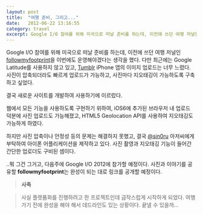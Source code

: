 ```yaml
---
layout: post
title:  "여행 준비, 그리고..."
date:   2012-06-22 13:16:55
category: travel
excerpt: Google I/O 참여를 위해 미국으로 떠날 준비를 하는데, 이전에 쓰던 여행 저널인 followmyfootprint을 이번에도 운영해야겠다는 생각을 했다.
---
```


Google I/O 참여를 위해 미국으로 떠날 준비를 하는데, 이전에 쓰던 여행 저널인 [followmyfootprint](http://followmyfootprint.tumblr.com/)을 이번에도 운영해야겠다는 생각을 했다. 다만 최근에는 Google Latitude를 사용하지 않고 있고, [Tumblr](http://tumblr.com/) iPhone 앱의 이미지 업로드는 너무 느렸다. 사진이 압축되더라도 빠르게 업로드가 가능하고, 사진마다 지오태깅이 가능하도록 구축하고 싶었다.

결국 새로운 사이트를 개발하여 사용하기에 이르렀다.

웹에서 모든 기능을 사용하도록 구현하기 위하여, iOS6에 추가된 브라우저 내 업로드 덕분에 사진 업로드도 가능해졌고, HTML5 Geolocation API를 사용하여 지오태깅도 가능하게 하였다. 

하지만 사진 압축이나 안정성 등의 문제는 해결하지 못했고, 결국 [@sin0ru](http://twitter.com/sin0ru/) 아저씨에게 부탁하여 아이폰 어플리케이션을 제작하고 있다. 사진 촬영과 지오태깅 기능이 들어간 간단한 업로더도 구비된 셈이다.

..뭐 그건 그거고, 다음주에 Google I/O 2012에 참가할 예정이다. 사진과 이야기를 공유할 **followmyfootprint**는 완성이 되는 대로 링크를 공개할 예정이다.

>**사족**

>사실 플랫폼화를 진행하려고 한 프로젝트인데 급작스럽게 시작하게 되었다. 여행 가기 전에 완성을 해야 해서 데드라인도 있는 상황이다. 끝낼 수 있을까...